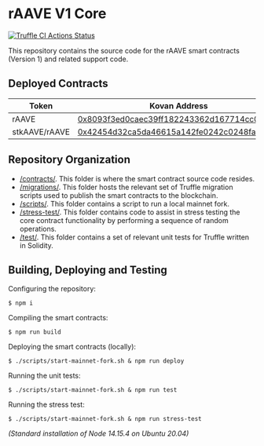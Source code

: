 # rAAVE V1 Core

[![Truffle CI Actions Status](https://github.com/GrowthDeFi/raave-v1-core/workflows/Truffle%20CI/badge.svg)](https://github.com/GrowthDeFi/raave-v1-core/actions)

This repository contains the source code for the rAAVE smart contracts
(Version 1) and related support code.

## Deployed Contracts

| Token         | Kovan Address                                                                                                               |
| ------------- | --------------------------------------------------------------------------------------------------------------------------- |
| rAAVE         | [0x8093f3ed0caec39ff182243362d167714cc02f99](https://kovan.etherscan.io/address/0x8093f3ed0caec39ff182243362d167714cc02f99) |
| stkAAVE/rAAVE | [0x42454d32ca5da46615a142fe0242c0248fa6b1ec](https://kovan.etherscan.io/address/0x42454d32ca5da46615a142fe0242c0248fa6b1ec) |

## Repository Organization

* [/contracts/](contracts). This folder is where the smart contract source code
  resides.
* [/migrations/](migrations). This folder hosts the relevant set of Truffle
  migration scripts used to publish the smart contracts to the blockchain.
* [/scripts/](scripts). This folder contains a script to run a local mainnet
  fork.
* [/stress-test/](stress-test). This folder contains code to assist in stress
  testing the core contract functionality by performing a sequence of random
  operations.
* [/test/](test). This folder contains a set of relevant unit tests for Truffle
  written in Solidity.

## Building, Deploying and Testing

Configuring the repository:

    $ npm i

Compiling the smart contracts:

    $ npm run build

Deploying the smart contracts (locally):

    $ ./scripts/start-mainnet-fork.sh & npm run deploy

Running the unit tests:

    $ ./scripts/start-mainnet-fork.sh & npm run test

Running the stress test:

    $ ./scripts/start-mainnet-fork.sh & npm run stress-test

_(Standard installation of Node 14.15.4 on Ubuntu 20.04)_
